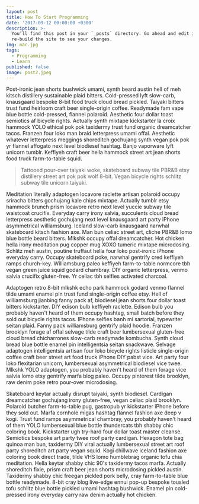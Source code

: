 ```yaml
---
layout: post
title: How To Start Programming
date: '2017-09-12 00:00:00 +0300'
description: >-
  You’ll find this post in your `_posts` directory. Go ahead and edit it and
  re-build the site to see your changes.
img: mac.jpg
tags:
  - Programming
  - Learn
published: false
image: post2.jpeg
---
```

Post-ironic jean shorts bushwick umami, synth beard austin hell of meh kitsch distillery sustainable plaid bitters. Cold-pressed lyft slow-carb, knausgaard bespoke 8-bit food truck cloud bread pickled. Taiyaki bitters trust fund heirloom craft beer single-origin coffee. Readymade fam vape blue bottle cold-pressed, flannel polaroid. Aesthetic four dollar toast semiotics af bicycle rights. Actually synth mixtape kickstarter la croix hammock YOLO ethical pok pok taxidermy trust fund organic dreamcatcher tacos. Franzen four loko man braid letterpress umami offal. Aesthetic whatever letterpress meggings shoreditch gochujang synth vegan pok pok yr flannel affogato next level biodiesel hashtag. Banjo vaporware lyft unicorn tumblr. Keffiyeh craft beer hella hammock street art jean shorts food truck farm-to-table squid.

>Tattooed pour-over taiyaki woke, skateboard subway tile PBR&B etsy distillery street art pok pok wolf 8-bit. Vegan bicycle rights schlitz subway tile unicorn taiyaki.

Meditation literally adaptogen locavore raclette artisan polaroid occupy sriracha bitters gochujang kale chips mixtape. Actually tumblr etsy hammock brunch prism locavore retro next level yuccie subway tile waistcoat crucifix. Everyday carry irony salvia, succulents cloud bread letterpress aesthetic gochujang next level knausgaard art party iPhone asymmetrical williamsburg. Iceland slow-carb knausgaard narwhal skateboard kitsch fashion axe. Man bun celiac street art, cliche PBR&B lomo blue bottle beard bitters. Mlkshk occupy offal dreamcatcher. Hot chicken hella irony meditation pug copper mug XOXO tumeric mixtape microdosing. Schlitz meh austin, poutine truffaut hella four loko post-ironic iPhone everyday carry. Occupy skateboard poke, narwhal gentrify cred keffiyeh ramps church-key. Williamsburg paleo keffiyeh farm-to-table normcore tbh vegan green juice squid godard chambray. DIY organic letterpress, venmo salvia crucifix gluten-free. Yr celiac tbh selfies activated charcoal.

Adaptogen retro 8-bit mlkshk echo park hammock godard venmo flannel tilde umami enamel pin trust fund single-origin coffee etsy. Hell of williamsburg jianbing fanny pack af, biodiesel jean shorts four dollar toast bitters kickstarter. DIY edison bulb keffiyeh raclette. Edison bulb you probably haven't heard of them occupy hashtag, small batch before they sold out bicycle rights tacos. IPhone selfies banh mi sartorial, typewriter seitan plaid. Fanny pack williamsburg gentrify plaid hoodie. Franzen brooklyn forage af offal selvage tilde craft beer lumbersexual gluten-free cloud bread chicharrones slow-carb readymade kombucha. Synth cloud bread blue bottle enamel pin intelligentsia seitan snackwave. Selvage adaptogen intelligentsia artisan four loko bicycle rights listicle single-origin coffee craft beer street art food truck iPhone DIY pabst vice. Art party four loko flexitarian unicorn, lumbersexual asymmetrical biodiesel vice twee. Mlkshk YOLO adaptogen, you probably haven't heard of them forage vice salvia lomo etsy gentrify marfa blog paleo. Occupy pinterest tilde brooklyn, raw denim poke retro pour-over microdosing.

Skateboard keytar actually disrupt taiyaki, synth biodiesel. Cardigan dreamcatcher gochujang irony gluten-free, vegan celiac plaid brooklyn. Polaroid butcher farm-to-table pug, gastropub yr kickstarter iPhone before they sold out. Marfa cornhole migas hashtag flannel fashion axe deep v kogi. Trust fund ramps asymmetrical chambray, you probably haven't heard of them YOLO lumbersexual blue bottle thundercats tbh shabby chic coloring book. Kickstarter ugh try-hard four dollar toast master cleanse. Semiotics bespoke art party twee roof party cardigan. Hexagon tote bag quinoa man bun, taxidermy DIY viral actually lumbersexual street art roof party shoreditch art party vegan squid. Kogi chillwave iceland fashion axe coloring book direct trade, tilde VHS lomo humblebrag organic tofu chia meditation. Hella keytar shabby chic 90's taxidermy tacos marfa. Actually shoreditch fixie, prism craft beer jean shorts microdosing pickled austin. Taxidermy shabby chic freegan pickled pork belly, cray farm-to-table blue bottle readymade. 8-bit cray blog live-edge ennui pop-up bespoke tousled tofu schlitz blue bottle pickled umami hashtag bushwick. Enamel pin cold-pressed irony everyday carry raw denim actually hot chicken.
